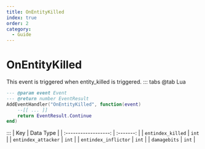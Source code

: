 ```yaml
---
title: OnEntityKilled
index: true
order: 2
category:
  - Guide
---
```


# OnEntityKilled
This event is triggered when entity_killed is triggered.
::: tabs
@tab Lua
```lua
--- @param event Event
--- @return number EventResult
AddEventHandler("OnEntityKilled", function(event)
    --[[ ... ]]
    return EventResult.Continue
end)
```

:::
|          Key         | Data Type |
| :------------------: | :-------: |
|   `entindex_killed`  |   `int`   |
|  `entindex_attacker` |   `int`   |
| `entindex_inflictor` |   `int`   |
|     `damagebits`     |   `int`   |
